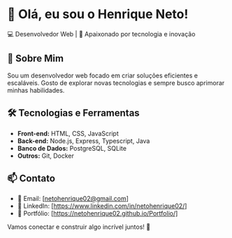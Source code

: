 # 👋 Olá, eu sou o Henrique Neto!

💻 Desenvolvedor Web | 🚀 Apaixonado por tecnologia e inovação  

## 🚀 Sobre Mim  
Sou um desenvolvedor web focado em criar soluções eficientes e escaláveis. Gosto de explorar novas tecnologias e sempre busco aprimorar minhas habilidades.  

## 🛠️ Tecnologias e Ferramentas  
- **Front-end:** HTML, CSS, JavaScript
- **Back-end:** Node.js, Express, Typescript, Java
- **Banco de Dados:** PostgreSQL, SQLite
- **Outros:** Git, Docker

## 📫 Contato  
- 📧 Email: [netohenrique02@gmail.com]  
- 💼 LinkedIn: [https://www.linkedin.com/in/netohenrique02/]  
- 🚀 Portfólio: [https://netohenrique02.github.io/Portfolio/]  

Vamos conectar e construir algo incrível juntos! 🚀
